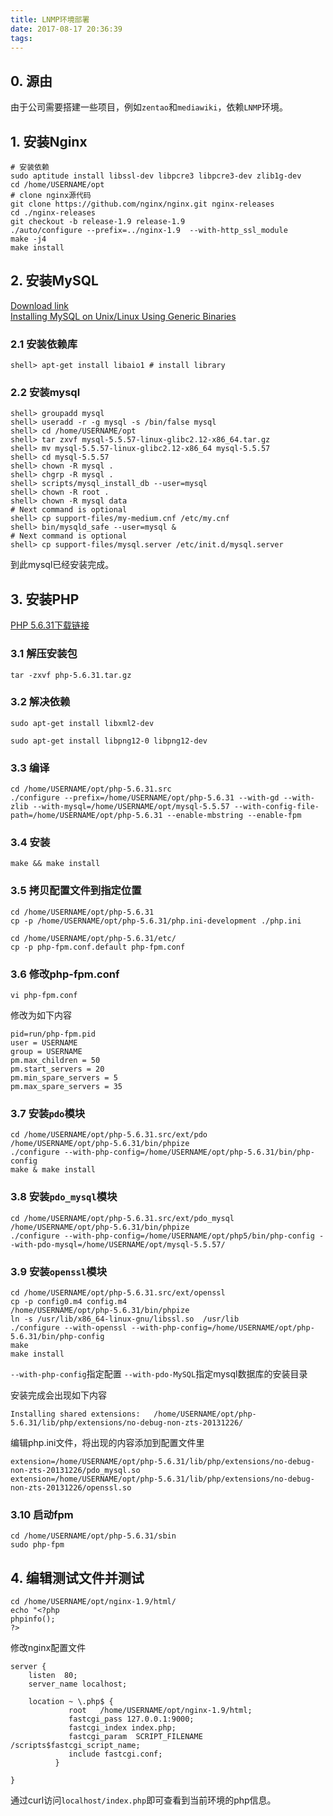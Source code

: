 ```yaml
---
title: LNMP环境部署
date: 2017-08-17 20:36:39
tags:
---
```

## 0. 源由
由于公司需要搭建一些项目，例如`zentao`和`mediawiki`，依赖`LNMP`环境。

## 1. 安装Nginx 

```
# 安装依赖
sudo aptitude install libssl-dev libpcre3 libpcre3-dev zlib1g-dev  
cd /home/USERNAME/opt
# clone nginx源代码
git clone https://github.com/nginx/nginx.git nginx-releases
cd ./nginx-releases  
git checkout -b release-1.9 release-1.9
./auto/configure --prefix=../nginx-1.9  --with-http_ssl_module
make -j4  
make install  
```


## 2. 安装MySQL
[Download link](https://cdn.mysql.com//Downloads/MySQL-5.5/mysql-5.5.57-linux-glibc2.12-x86_64.tar.gz)  
[Installing MySQL on Unix/Linux Using Generic Binaries](https://dev.mysql.com/doc/refman/5.5/en/binary-installation.html)

### 2.1 安装依赖库
```
shell> apt-get install libaio1 # install library
```

### 2.2 安装mysql
```
shell> groupadd mysql
shell> useradd -r -g mysql -s /bin/false mysql
shell> cd /home/USERNAME/opt
shell> tar zxvf mysql-5.5.57-linux-glibc2.12-x86_64.tar.gz
shell> mv mysql-5.5.57-linux-glibc2.12-x86_64 mysql-5.5.57
shell> cd mysql-5.5.57
shell> chown -R mysql .
shell> chgrp -R mysql .
shell> scripts/mysql_install_db --user=mysql
shell> chown -R root .
shell> chown -R mysql data
# Next command is optional
shell> cp support-files/my-medium.cnf /etc/my.cnf
shell> bin/mysqld_safe --user=mysql &
# Next command is optional
shell> cp support-files/mysql.server /etc/init.d/mysql.server
```
到此mysql已经安装完成。


## 3. 安装PHP
[PHP 5.6.31下载链接](http://us1.php.net/distributions/php-5.6.31.tar.gz)

### 3.1 解压安装包
```
tar -zxvf php-5.6.31.tar.gz
```
### 3.2 解决依赖
```
sudo apt-get install libxml2-dev
```
```
sudo apt-get install libpng12-0 libpng12-dev
```
### 3.3 编译
```
cd /home/USERNAME/opt/php-5.6.31.src
./configure --prefix=/home/USERNAME/opt/php-5.6.31 --with-gd --with-zlib --with-mysql=/home/USERNAME/opt/mysql-5.5.57 --with-config-file-path=/home/USERNAME/opt/php-5.6.31 --enable-mbstring --enable-fpm
```
### 3.4 安装
```
make && make install
```
### 3.5 拷贝配置文件到指定位置
```
cd /home/USERNAME/opt/php-5.6.31
cp -p /home/USERNAME/opt/php-5.6.31/php.ini-development ./php.ini

cd /home/USERNAME/opt/php-5.6.31/etc/
cp -p php-fpm.conf.default php-fpm.conf
```

### 3.6 修改php-fpm.conf
```
vi php-fpm.conf
```
修改为如下内容
```
pid=run/php-fpm.pid
user = USERNAME
group = USERNAME
pm.max_children = 50
pm.start_servers = 20
pm.min_spare_servers = 5
pm.max_spare_servers = 35
```

### 3.7 安装`pdo`模块
```
cd /home/USERNAME/opt/php-5.6.31.src/ext/pdo
/home/USERNAME/opt/php-5.6.31/bin/phpize
./configure --with-php-config=/home/USERNAME/opt/php-5.6.31/bin/php-config
make & make install
```

### 3.8 安装`pdo_mysql`模块
``` 
cd /home/USERNAME/opt/php-5.6.31.src/ext/pdo_mysql
/home/USERNAME/opt/php-5.6.31/bin/phpize
./configure --with-php-config=/home/USERNAME/opt/php5/bin/php-config --with-pdo-mysql=/home/USERNAME/opt/mysql-5.5.57/
```

### 3.9 安装`openssl`模块
```
cd /home/USERNAME/opt/php-5.6.31.src/ext/openssl
cp -p config0.m4 config.m4
/home/USERNAME/opt/php-5.6.31/bin/phpize
ln -s /usr/lib/x86_64-linux-gnu/libssl.so  /usr/lib
./configure --with-openssl --with-php-config=/home/USERNAME/opt/php-5.6.31/bin/php-config
make
make install
```
`--with-php-config`指定配置
`--with-pdo-MySQL`指定mysql数据库的安装目录

安装完成会出现如下内容
```
Installing shared extensions:	/home/USERNAME/opt/php-5.6.31/lib/php/extensions/no-debug-non-zts-20131226/
```
编辑php.ini文件，将出现的内容添加到配置文件里
```
extension=/home/USERNAME/opt/php-5.6.31/lib/php/extensions/no-debug-non-zts-20131226/pdo_mysql.so
extension=/home/USERNAME/opt/php-5.6.31/lib/php/extensions/no-debug-non-zts-20131226/openssl.so
```
### 3.10 启动fpm
```
cd /home/USERNAME/opt/php-5.6.31/sbin
sudo php-fpm
```

## 4. 编辑测试文件并测试
```
cd /home/USERNAME/opt/nginx-1.9/html/
echo "<?php
phpinfo();
?>
```
修改nginx配置文件
```
server {
	listen  80;
	server_name localhost;
	
	location ~ \.php$ {
             root   /home/USERNAME/opt/nginx-1.9/html;
             fastcgi_pass 127.0.0.1:9000;
             fastcgi_index index.php;
             fastcgi_param  SCRIPT_FILENAME  /scripts$fastcgi_script_name;
             include fastcgi.conf;
          }

}
```
通过curl访问`localhost/index.php`即可查看到当前环境的php信息。


